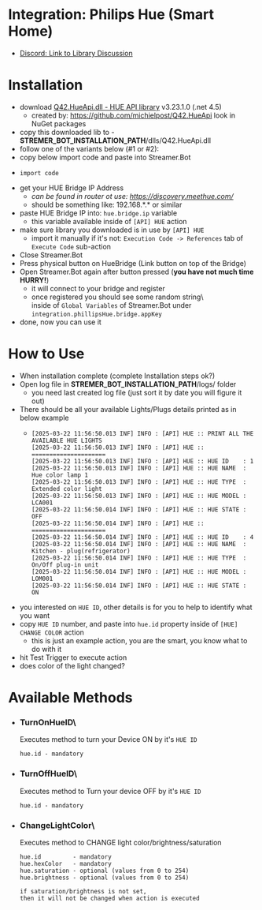 ﻿# Integration: Philips Hue (Smart Home)

- [Discord: Link to Library Discussion](https://discord.com/channels/834650675224248362/1295383440291659776)

# Installation
- download [Q42.HueApi.dll - HUE API library](./lib/Q42.HueApi.dll) v3.23.1.0 (.net 4.5)
  - created by: https://github.com/michielpost/Q42.HueApi look in NuGet packages
- copy this downloaded lib to - **STREMER_BOT_INSTALLATION_PATH**/dlls/Q42.HueApi.dll
- follow one of the variants below (#1 or #2):
- copy below import code and paste into Streamer.Bot 
- ```text
  import code
  ```
- get your HUE Bridge IP Address 
  - *can be found in router ot use: https://discovery.meethue.com/*
  - should be something like: 192.168.\*.\* or similar
- paste HUE Bridge IP into: `hue.bridge.ip` variable
  - this variable available inside of `[API] HUE` action
- make sure library you downloaded is in use by `[API] HUE`
  - import it manually if it's not: `Execution Code -> References` tab of `Execute Code` sub-action
- Close Streamer.Bot 
- Press physical button on HueBridge (Link button on top of the Bridge)
- Open Streamer.Bot again after button pressed (**you have not much time HURRY!**)
  - it will connect to your bridge and register
  - once registered you should see some random string\  
    inside of `Global Variables` of Streamer.Bot under `integration.phillipsHue.bridge.appKey`
- done, now you can use it

# How to Use
- When installation complete (complete Installation steps ok?)
- Open log file in **STREMER_BOT_INSTALLATION_PATH**/logs/ folder
  - you need last created log file (just sort it by date you will figure it out)
- There should be all your available Lights/Plugs details printed as in below example
  - ```text
    [2025-03-22 11:56:50.013 INF] INFO : [API] HUE :: PRINT ALL THE AVAILABLE HUE LIGHTS
    [2025-03-22 11:56:50.013 INF] INFO : [API] HUE :: =====================
    [2025-03-22 11:56:50.013 INF] INFO : [API] HUE :: HUE ID    : 1
    [2025-03-22 11:56:50.013 INF] INFO : [API] HUE :: HUE NAME  : Hue color lamp 1
    [2025-03-22 11:56:50.013 INF] INFO : [API] HUE :: HUE TYPE  : Extended color light
    [2025-03-22 11:56:50.013 INF] INFO : [API] HUE :: HUE MODEL : LCA001
    [2025-03-22 11:56:50.014 INF] INFO : [API] HUE :: HUE STATE : OFF
    [2025-03-22 11:56:50.014 INF] INFO : [API] HUE :: =====================
    [2025-03-22 11:56:50.014 INF] INFO : [API] HUE :: HUE ID    : 4
    [2025-03-22 11:56:50.014 INF] INFO : [API] HUE :: HUE NAME  : Kitchen - plug(refrigerator)
    [2025-03-22 11:56:50.014 INF] INFO : [API] HUE :: HUE TYPE  : On/Off plug-in unit
    [2025-03-22 11:56:50.014 INF] INFO : [API] HUE :: HUE MODEL : LOM001
    [2025-03-22 11:56:50.014 INF] INFO : [API] HUE :: HUE STATE : ON
    ``` 
- you interested on `HUE ID`, other details is for you to help to identify what you want
- copy `HUE ID` number, and paste into `hue.id` property inside of `[HUE] CHANGE COLOR` action
  - this is just an example action, you are the smart, you know what to do with it
- hit Test Trigger to execute action
- does color of the light changed?

# Available Methods
- ### TurnOnHueID\ 
  Executes method to turn your Device ON by it's `HUE ID`
  ```text
  hue.id - mandatory
  ```
- ### TurnOffHueID\ 
  Executes method to Turn your device OFF by it's `HUE ID`
  ```text
  hue.id - mandatory
  ```
- ### ChangeLightColor\ 
  Executes method to CHANGE light color/brightness/saturation
  ```text
  hue.id         - mandatory
  hue.hexColor   - mandatory
  hue.saturation - optional (values from 0 to 254)
  hue.brightness - optional (values from 0 to 254)
  
  if saturation/brightness is not set, 
  then it will not be changed when action is executed 
  ```